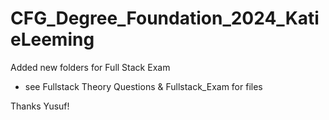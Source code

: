 # CFG_Degree_Foundation_2024_KatieLeeming

Added new folders for Full Stack Exam
- see Fullstack Theory Questions & Fullstack_Exam for files

Thanks Yusuf!
